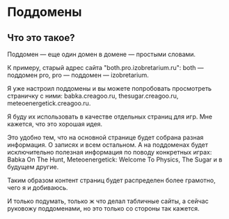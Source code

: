 # Поддомены

## Что это такое?

Поддомен — еще один домен в домене — простыми словами.

К примеру, старый адрес сайта "both.pro.izobretarium.ru": both — поддомен pro, pro —
поддомен — izobretarium.

Я уже настроил поддомены и вы можете попробовать просмотреть страничку с ними: babka.creagoo.ru,
thesugar.creagoo.ru, meteoenergetick.creagoo.ru.

Я буду их использовать в качестве отдельных страниц для игр. Мне кажется, что это
хорошая идея.

Это удобно тем, что на основной странице будет собрана разная информация. О записях и
всем остальном. А на поддоменах будет исключительно полезная информация по поводу конкретных играх: Babka On The
Hunt, Meteoenergetick: Welcome To Physics, The Sugar и в будущем другие.

Таким образом контент страниц будет распределен более грамотно, чего я и добиваюсь.

И только подумать, только ж что делал табличные сайты, а сейчас руковожу поддоменами, но
это только со стороны так кажется.
